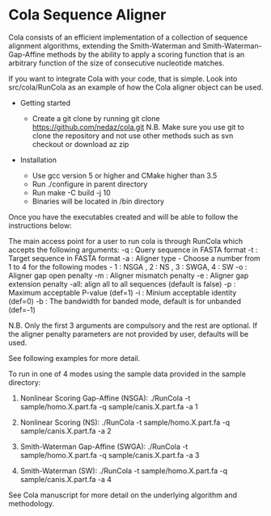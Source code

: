 Cola Sequence Aligner 
===================

Cola consists of an efficient implementation of a collection of sequence
alignment algorithms, extending the Smith-Waterman and Smith-Waterman-Gap-Affine
methods by the ability to apply a scoring function that is an arbitrary
function of the size of consecutive nucleotide matches.

If you want to integrate Cola with your code, that is simple. Look into src/cola/RunCola as
an example of how the Cola aligner object can be used.

- Getting started
  - Create a git clone by running git clone  https://github.com/nedaz/cola.git
  N.B. Make sure you use git to clone the repository and not use other methods such as svn checkout or download az zip

- Installation
  - Use gcc version 5 or higher and CMake higher than 3.5
  - Run ./configure in parent directory
  - Run make -C build -j 10
  - Binaries will be located in /bin directory


Once you have the executables created and will be able to follow the instructions below:

The main access point for a user to run cola is through RunCola which accepts the following arguments:
-q  : Query sequence in FASTA format
-t  : Target sequence in FASTA format
-a  : Aligner type - Choose a number from 1 to 4 for the following modes - 1 : NSGA , 2 : NS , 3 : SWGA, 4 : SW 
-o  : Aligner gap open penalty
-m  : Aligner mismatch penalty
-e  : Aligner gap extension penalty
-all: align all to all sequences (default is false)
-p<double> : Maximum acceptable P-value (def=1)
-i<double> : Minium acceptable identity (def=0)
-b<int> : The bandwidth for banded mode, default is for unbanded (def=-1)

N.B. Only the first 3 arguments are compulsory and the rest are optional. 
If the aligner penalty parameters are not provided by user, defaults will be used. 

See following examples for more detail.

To run in one of 4 modes using the sample data provided in the sample directory:

1) Nonlinear Scoring Gap-Affine (NSGA): 
./RunCola -t sample/homo.X.part.fa -q sample/canis.X.part.fa -a 1 

2) Nonlinear Scoring (NS): 
./RunCola -t sample/homo.X.part.fa -q sample/canis.X.part.fa -a 2 

3) Smith-Waterman Gap-Affine (SWGA): 
./RunCola -t sample/homo.X.part.fa -q sample/canis.X.part.fa -a 3 

4) Smith-Waterman (SW): 
./RunCola -t sample/homo.X.part.fa -q sample/canis.X.part.fa -a 4 


See Cola manuscript for more detail on the underlying algorithm and methodology.

